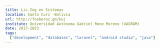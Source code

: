 ```yaml
---
title: Lic.Ing en Sistemas
location: Santa Curz -Bolivia 
url: http://foeberoz.gm/kuj
institute: Universidad Autonoma Gabriel Rene Moreno (UAGRAM)
date: 2017-2023
tags:
  ["development", "databases", "laravel", "android studio", "java"]
---
```

